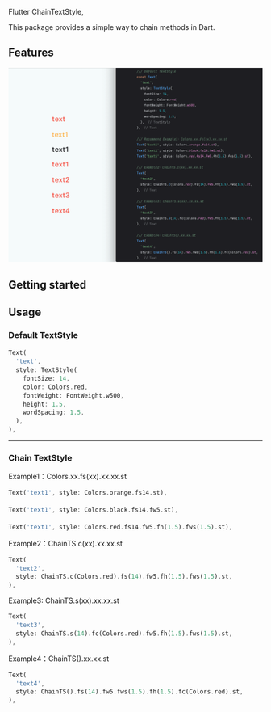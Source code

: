 
Flutter ChainTextStyle, 

This package provides a simple way to chain methods in Dart.

## Features
![picture1](jp.png)

## Getting started


## Usage

### Default TextStyle
```dart
Text(
  'text',
  style: TextStyle(
    fontSize: 14,
    color: Colors.red,
    fontWeight: FontWeight.w500,
    height: 1.5,
    wordSpacing: 1.5,
  ),
),
```
---
### Chain TextStyle

Example1：Colors.xx.fs(xx).xx.xx.st 
```dart
Text('text1', style: Colors.orange.fs14.st),

Text('text1', style: Colors.black.fs14.fw5.st),

Text('text1', style: Colors.red.fs14.fw5.fh(1.5).fws(1.5).st),
```

Example2：ChainTS.c(xx).xx.xx.st
```dart
Text(
  'text2',
  style: ChainTS.c(Colors.red).fs(14).fw5.fh(1.5).fws(1.5).st,
),
```

Example3: ChainTS.s(xx).xx.xx.st
```dart
Text(
  'text3',
  style: ChainTS.s(14).fc(Colors.red).fw5.fh(1.5).fws(1.5).st,
),
```

Example4：ChainTS().xx.xx.st
```dart
Text(
  'text4',
  style: ChainTS().fs(14).fw5.fws(1.5).fh(1.5).fc(Colors.red).st,
),
```

